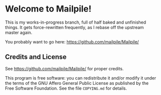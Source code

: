 # Welcome to Mailpile! #

This is my works-in-progress branch, full of half baked and unfinished things.
It gets force-rewritten frequently, as I rebase off the upstream master again.

You probably want to go here: <https://github.com/mailpile/Mailpile/>


## Credits and License ##

See <https://github.com/mailpile/Mailpile/> for proper credits.

This program is free software: you can redistribute it and/or modify it
under the terms of the GNU Affero General Public License as published by
the Free Software Foundation. See the file `COPYING.md` for details.

